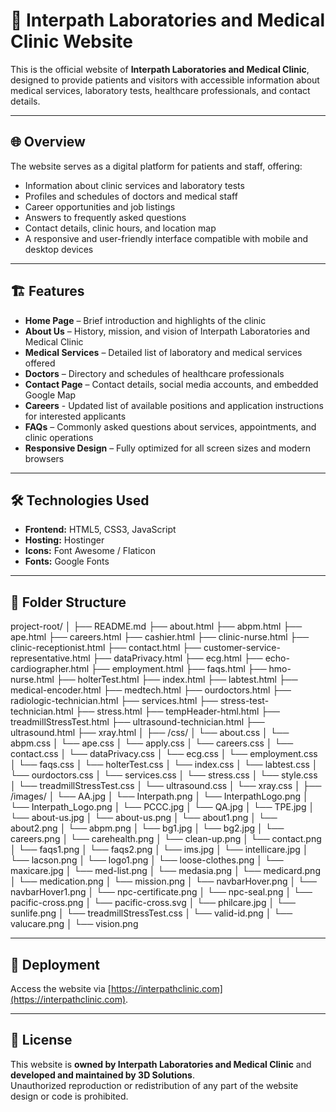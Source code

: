# 🧬 Interpath Laboratories and Medical Clinic Website

This is the official website of **Interpath Laboratories and Medical Clinic**, designed to provide patients and visitors with accessible information about medical services, laboratory tests, healthcare professionals, and contact details.

---

## 🌐 Overview

The website serves as a digital platform for patients and staff, offering:
- Information about clinic services and laboratory tests  
- Profiles and schedules of doctors and medical staff
- Career opportunities and job listings  
- Answers to frequently asked questions
- Contact details, clinic hours, and location map
- A responsive and user-friendly interface compatible with mobile and desktop devices  

---

## 🏗️ Features

- **Home Page** – Brief introduction and highlights of the clinic  
- **About Us** – History, mission, and vision of Interpath Laboratories and Medical Clinic  
- **Medical Services** – Detailed list of laboratory and medical services offered  
- **Doctors** – Directory and schedules of healthcare professionals
- **Contact Page** – Contact details, social media accounts, and embedded Google Map
- **Careers** - Updated list of available positions and application instructions for interested applicants  
- **FAQs** – Commonly asked questions about services, appointments, and clinic operations 
- **Responsive Design** – Fully optimized for all screen sizes and modern browsers  

---

## 🛠️ Technologies Used

- **Frontend:** HTML5, CSS3, JavaScript  
- **Hosting:** Hostinger
- **Icons:** Font Awesome / Flaticon  
- **Fonts:** Google Fonts  

---

## 📁 Folder Structure
project-root/
│
├── README.md
├── about.html
├── abpm.html
├── ape.html
├── careers.html
├── cashier.html
├── clinic-nurse.html
├── clinic-receptionist.html
├── contact.html
├── customer-service-representative.html
├── dataPrivacy.html
├── ecg.html
├── echo-cardiographer.html
├── employment.html
├── faqs.html
├── hmo-nurse.html
├── holterTest.html
├── index.html
├── labtest.html
├── medical-encoder.html
├── medtech.html
├── ourdoctors.html
├── radiologic-technician.html
├── services.html
├── stress-test-technician.html
├── stress.html
├── tempHeader-html.html
├── treadmillStressTest.html
├── ultrasound-technician.html
├── ultrasound.html
├── xray.html
│
├── /css/
│ └── about.css
│ └── abpm.css
│ └── ape.css
│ └── apply.css
│ └── careers.css
│ └── contact.css
│ └── dataPrivacy.css
│ └── ecg.css
│ └── employment.css
│ └── faqs.css
│ └── holterTest.css
│ └── index.css
│ └── labtest.css
│ └── ourdoctors.css
│ └── services.css
│ └── stress.css
│ └── style.css
│ └── treadmillStressTest.css
│ └── ultrasound.css
│ └── xray.css
│
├── /images/
│ └── AA.jpg
│ └── Interpath.png
│ └── InterpathLogo.png
│ └── Interpath_Logo.png
│ └── PCCC.jpg
│ └── QA.jpg
│ └── TPE.jpg
│ └── about-us.jpg
│ └── about-us.png
│ └── about1.png
│ └── about2.png
│ └── abpm.png
│ └── bg1.jpg
│ └── bg2.jpg
│ └── careers.png
│ └── carehealth.png
│ └── clean-up.png
│ └── contact.png
│ └── faqs1.png
│ └── faqs2.png
│ └── ims.jpg
│ └── intellicare.jpg
│ └── lacson.png
│ └── logo1.png
│ └── loose-clothes.png
│ └── maxicare.jpg
│ └── med-list.png
│ └── medasia.png
│ └── medicard.png
│ └── medication.png
│ └── mission.png
│ └── navbarHover.png
│ └── navbarHover1.png
│ └── npc-certificate.png
│ └── npc-seal.png
│ └── pacific-cross.png
│ └── pacific-cross.svg
│ └── philcare.jpg
│ └── sunlife.png
│ └── treadmillStressTest.css
│ └── valid-id.png
│ └── valucare.png
│ └── vision.png

---

## 🚀 Deployment

Access the website via [https://interpathclinic.com](https://interpathclinic.com).

---

## 📜 License

This website is **owned by Interpath Laboratories and Medical Clinic** and **developed and maintained by 3D Solutions**.  
Unauthorized reproduction or redistribution of any part of the website design or code is prohibited.

